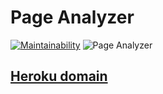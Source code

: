 # Page Analyzer
[![Maintainability](https://api.codeclimate.com/v1/badges/72b9578aa5720a94969a/maintainability)](https://codeclimate.com/github/Nemial/php-project-lvl3/maintainability)
![Page Analyzer](https://github.com/Nemial/php-project-lvl3/workflows/Page%20Analyzer/badge.svg)
## [Heroku domain](https://tranquil-great-basin-29360.herokuapp.com/)
